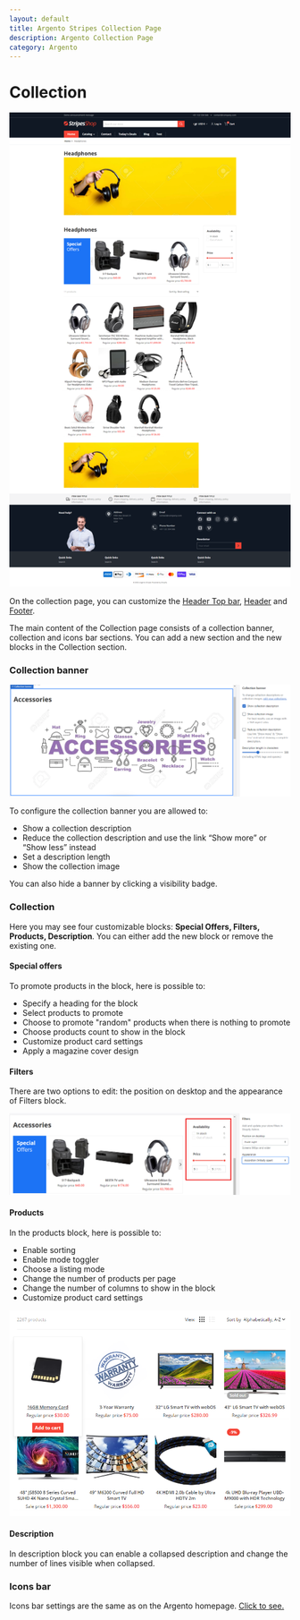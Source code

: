 ```yaml
---
layout: default
title: Argento Stripes Collection Page
description: Argento Collection Page
category: Argento
---
```


# Collection

![Argento Stripes Collection page](/images/shopify/collection-page.png)

On the collection page, you can customize the [Header Top bar](/shopify/argento/stripes/header-top-bar), [Header](/shopify/argento/stripes/header) and [Footer](/shopify/argento/stripes/footer). 

The main content of the Collection page consists of a collection banner, collection and icons bar sections. You can add a new section and the new blocks in the Collection section.

### Collection banner

![Argento Stripes Collection page](/images/shopify/collection-banner.png)

To configure the collection banner you are allowed to:

 - Show a collection description
 - Reduce the collection description and use the link “Show more” or “Show less” instead 
 - Set a description length
 - Show the collection image

You can also hide a banner by clicking a visibility badge.

### Collection

Here you may see four customizable blocks: **Special Offers, Filters, Products, Description**. You can either add the new block or remove the existing one.  

#### Special offers

To promote products in the block, here is possible to:

 - Specify a heading for the block
 - Select products to promote
 - Choose to promote "random" products when there is nothing to promote
 - Choose products count to show in the block
 - Customize product card settings
 - Apply a magazine cover design

#### Filters

There are two options to edit: the position on desktop and the appearance of Filters block.

![Argento Stripes Collection page](/images/shopify/filters.png)

#### Products

In the products block, here is possible to:

 - Enable sorting
 - Enable mode toggler
 - Choose a listing mode
 - Change the number of products per page
 - Change the number of columns to show in the block
 - Customize product card settings

![Argento Stripes Collection page](/images/shopify/products.png)

#### Description

In description block you can enable a collapsed description and change the number of lines visible when collapsed.

### Icons bar

Icons bar settings are the same as on the Argento homepage. [Click to see.](/shopify/argento/stripes/homepage/#icons-bar)